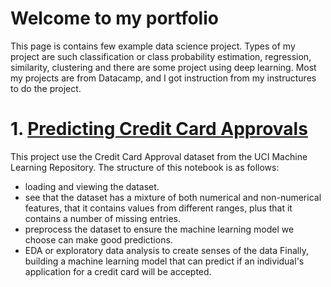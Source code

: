# Welcome to my portfolio
This page is contains few example data science project. Types of my project are such classification or class probability estimation, regression, similarity, clustering and there are some project using deep learning. Most my projects are from Datacamp, and I got instruction from my instructures to do the project.


# 1. [Predicting Credit Card Approvals](link)
This project use the Credit Card Approval dataset from the UCI Machine Learning Repository. The structure of this notebook is as follows:

* loading and viewing the dataset.
* see that the dataset has a mixture of both numerical and non-numerical features, that it contains values from different ranges, plus that it contains a number of missing entries.
* preprocess the dataset to ensure the machine learning model we choose can make good predictions.
* EDA or exploratory data analysis to create senses of the data
Finally, building a machine learning model that can predict if an individual's application for a credit card will be accepted.

